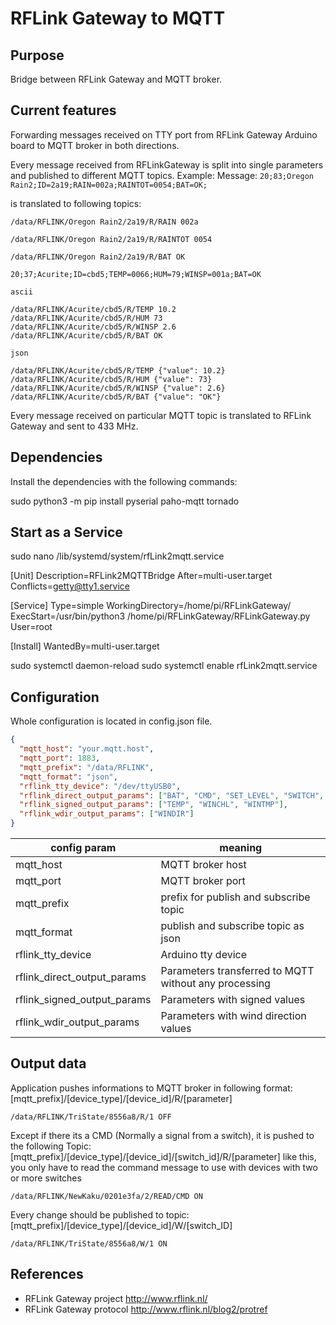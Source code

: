 # RFLink Gateway to MQTT

## Purpose
Bridge between RFLink Gateway and MQTT broker.

## Current features
Forwarding messages received on TTY port from RFLink Gateway Arduino board
to MQTT broker in both directions.

Every message received from RFLinkGateway is split into single parameters
and published to different MQTT topics.
Example:
Message:
`20;83;Oregon Rain2;ID=2a19;RAIN=002a;RAINTOT=0054;BAT=OK;`

 is translated to following topics:

 `/data/RFLINK/Oregon Rain2/2a19/R/RAIN 002a`

 `/data/RFLINK/Oregon Rain2/2a19/R/RAINTOT 0054`

 `/data/RFLINK/Oregon Rain2/2a19/R/BAT OK`
  
`20;37;Acurite;ID=cbd5;TEMP=0066;HUM=79;WINSP=001a;BAT=OK`  
  
```ascii```
```
/data/RFLINK/Acurite/cbd5/R/TEMP 10.2
/data/RFLINK/Acurite/cbd5/R/HUM 73
/data/RFLINK/Acurite/cbd5/R/WINSP 2.6
/data/RFLINK/Acurite/cbd5/R/BAT OK
```
  
```json```
```
/data/RFLINK/Acurite/cbd5/R/TEMP {"value": 10.2}
/data/RFLINK/Acurite/cbd5/R/HUM {"value": 73}
/data/RFLINK/Acurite/cbd5/R/WINSP {"value": 2.6}
/data/RFLINK/Acurite/cbd5/R/BAT {"value": "OK"}
```
  
Every message received on particular MQTT topic is translated to
RFLink Gateway and sent to 433 MHz.

## Dependencies
Install the dependencies with the following commands:

sudo python3 -m pip install pyserial paho-mqtt tornado

## Start as a Service

sudo nano /lib/systemd/system/rfLink2mqtt.service

[Unit]
Description=RFLink2MQTTBridge
After=multi-user.target
Conflicts=getty@tty1.service

[Service]
Type=simple
WorkingDirectory=/home/pi/RFLinkGateway/
ExecStart=/usr/bin/python3 /home/pi/RFLinkGateway/RFLinkGateway.py
User=root

[Install]
WantedBy=multi-user.target

sudo systemctl daemon-reload
sudo systemctl enable rfLink2mqtt.service


## Configuration

Whole configuration is located in config.json file.

```json
{
  "mqtt_host": "your.mqtt.host",
  "mqtt_port": 1883,
  "mqtt_prefix": "/data/RFLINK",
  "mqtt_format": "json",
  "rflink_tty_device": "/dev/ttyUSB0",
  "rflink_direct_output_params": ["BAT", "CMD", "SET_LEVEL", "SWITCH", "HUM", "CHIME", "PIR", "SMOKEALERT"],
  "rflink_signed_output_params": ["TEMP", "WINCHL", "WINTMP"],
  "rflink_wdir_output_params": ["WINDIR"]
}
```

config param | meaning
-------------|---------
| mqtt_host | MQTT broker host |
| mqtt_port | MQTT broker port|
| mqtt_prefix | prefix for publish and subscribe topic|
| mqtt_format | publish and subscribe topic as json |
| rflink_tty_device | Arduino tty device |
| rflink_direct_output_params | Parameters transferred to MQTT without any processing |
| rflink_signed_output_params | Parameters with signed values |
| rflink_wdir_output_params | Parameters with wind direction values |

## Output data
Application pushes informations to MQTT broker in following format:
[mqtt_prefix]/[device_type]/[device_id]/R/[parameter]

`/data/RFLINK/TriState/8556a8/R/1 OFF`

Except if there its a CMD (Normally a signal from a switch), it is pushed to the following Topic:
[mqtt_prefix]/[device_type]/[device_id]/[switch_id]/R/[parameter]
like this, you only have to read the command message to use with devices with two or more switches

`/data/RFLINK/NewKaku/0201e3fa/2/READ/CMD ON`

Every change should be published to topic:
[mqtt_prefix]/[device_type]/[device_id]/W/[switch_ID]

`/data/RFLINK/TriState/8556a8/W/1 ON`


## References
- RFLink Gateway project http://www.rflink.nl/
- RFLink Gateway protocol http://www.rflink.nl/blog2/protref
